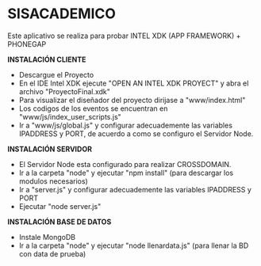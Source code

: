 SISACADEMICO
=====================================================================
Este aplicativo se realiza para probar INTEL XDK (APP FRAMEWORK) + PHONEGAP

**INSTALACIÓN CLIENTE**
* Descargue el Proyecto
* En el IDE Intel XDK ejecute "OPEN AN INTEL XDK PROYECT" y abra el archivo "ProyectoFinal.xdk"
* Para visualizar el diseñador del proyecto dirijase a "www/index.html"
* Los codigos de los eventos se encuentran en "www/js/index_user_scripts.js"
* Ir a "www/js/global.js" y configurar adecuademente las variables IPADDRESS y PORT, de acuerdo a como se configuro el Servidor Node.

**INSTALACIÓN SERVIDOR**
* El Servidor Node esta configurado para realizar CROSSDOMAIN.
* Ir a la carpeta "node" y ejecutar "npm install" (para descargar los modulos necesarios)
* Ir a "server.js" y configurar adecuademente las variables IPADDRESS y PORT
* Ejecutar "node server.js"

**INSTALACIÓN BASE DE DATOS**
* Instale MongoDB
* Ir a la carpeta "node" y ejecutar "node llenardata.js" (para llenar la BD con data de prueba)

